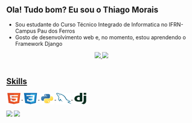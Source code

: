<!-- <p>Ola! Tudo bom? Eu sou o Thiago Morais!<br>Sou estudante do Curso Técnico Integrado de Informatica no IFRN-Campus Pau dos Ferros<br>Gosto de desenvolvimento web e, no momento, estou aprendendo o Framework Django</p> -->
<h2>Ola! Tudo bom? Eu sou o Thiago Morais</h2>

<ul>
  <li>Sou estudante do Curso Técnico Integrado de Informatica no IFRN-Campus Pau dos Ferros</li>
  <li>Gosto de desenvolvimento web e, no momento, estou aprendendo o Framework Django</li>
</ul>

<div style="display:flex; aling-itens: center; justify-content: center;">
  <a href="https://github.com/thiagomoraiis">
  <img height="180em" src="https://github-readme-stats.vercel.app/api?username=thiagomoraiis&theme=github_dark&show_icons=true"/>
  <img height="180em" src="https://github-readme-stats.vercel.app/api/top-langs/?username=thiagomoraiis&langs_count=8" />
<!--   <img height="180em" src="https://github-readme-stats.vercel.app/api/top-langs/?username=thiagomoraiis&layout=compact&langs_count=7&theme=github_dark"/> -->
</div>
<div style="display: inline_block"><br>
  <h2>Skills</h2>
  <img align="center" alt="Thiago-HTML" height="30" width="40" src="https://raw.githubusercontent.com/devicons/devicon/master/icons/html5/html5-original.svg">
  <img align="center" alt="Thiago-CSS" height="30" width="40" src="https://raw.githubusercontent.com/devicons/devicon/master/icons/css3/css3-original.svg">
  <img align="center" alt="Thiago-Python" height="30" width="40" src="https://raw.githubusercontent.com/devicons/devicon/master/icons/python/python-original.svg">
  <img align="center" alt="Thiago-Python" height="30" width="40" src="https://raw.githubusercontent.com/devicons/devicon/master/icons/mysql/mysql-original.svg">
  <img align="center" alt="Thiago-Python" height="30" width="40" src="https://github.com/devicons/devicon/raw/v2.15.1/icons/django/django-plain.svg">
</div>
  <br>
</div>
 <div> 
  <a href="https://instagram.com/thiagomoraiis_" style="max-width: 100%;"target="_blank"><img src="https://img.shields.io/badge/-Instagram-%23E4405F?style=for-the-badge&logo=instagram&logoColor=white" target="_blank"></a>
  <a href="https://gmail.com/thiagomorais2605@mail.com" style="max-width: 100%; target="_blank"><img src="https://img.shields.io/badge/-Gmail-%23333?style=for-the-badge&logo=gmail&logoColor=white" target="_blank"></a>
</div>
